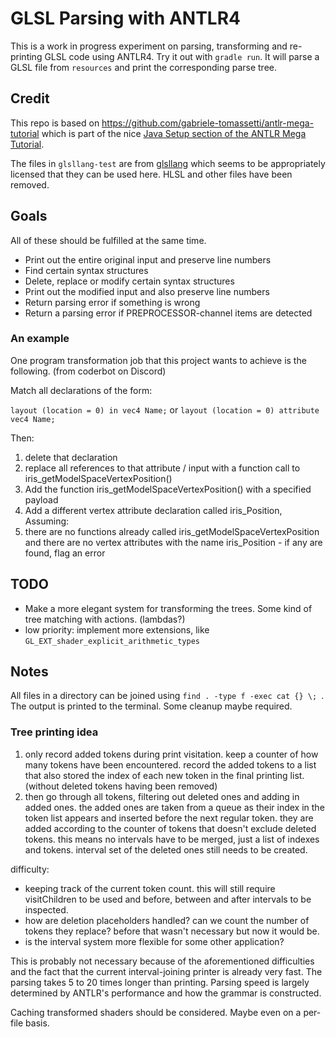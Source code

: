 # GLSL Parsing with ANTLR4

This is a work in progress experiment on parsing, transforming and re-printing GLSL code using ANTLR4. Try it out with `gradle run`. It will parse a GLSL file from `resources` and print the corresponding parse tree.

## Credit

This repo is based on https://github.com/gabriele-tomassetti/antlr-mega-tutorial which is part of the nice [Java Setup section of the ANTLR Mega Tutorial](https://tomassetti.me/antlr-mega-tutorial/#java-setup).

The files in `glsllang-test` are from [glsllang](https://github.com/KhronosGroup/glslang/tree/master/Test) which seems to be appropriately licensed that they can be used here. HLSL and other files have been removed.

## Goals

All of these should be fulfilled at the same time.

- Print out the entire original input and preserve line numbers
- Find certain syntax structures
- Delete, replace or modify certain syntax structures
- Print out the modified input and also preserve line numbers
- Return parsing error if something is wrong
- Return a parsing error if PREPROCESSOR-channel items are detected

### An example

One program transformation job that this project wants to achieve is the following. (from coderbot on Discord)

Match all declarations of the form:

`layout (location = 0) in vec4 Name;` or `layout (location = 0) attribute vec4 Name;`

Then:

1. delete that declaration
2. replace all references to that attribute / input with a function call to iris_getModelSpaceVertexPosition()
3. Add the function iris_getModelSpaceVertexPosition() with a specified payload
4. Add a different vertex attribute declaration called iris_Position, Assuming:
5. there are no functions already called iris_getModelSpaceVertexPosition and there are no vertex attributes with the name iris_Position - if any are found, flag an error

## TODO

- Make a more elegant system for transforming the trees. Some kind of tree matching with actions. (lambdas?)
- low priority: implement more extensions, like `GL_EXT_shader_explicit_arithmetic_types`

## Notes

All files in a directory can be joined using `find . -type f -exec cat {} \; `. The output is printed to the terminal. Some cleanup maybe required.

### Tree printing idea

1. only record added tokens during print visitation. keep a counter of how many tokens have been encountered. record the added tokens to a list that also stored the index of each new token in the final printing list. (without deleted tokens having been removed)
2. then go through all tokens, filtering out deleted ones and adding in added ones. the added ones are taken from a queue as their index in the token list appears and inserted before the next regular token. they are added according to the counter of tokens that doesn't exclude deleted tokens. this means no intervals have to be merged, just a list of indexes and tokens. interval set of the deleted ones still needs to be created.

difficulty:

- keeping track of the current token count. this will still require visitChildren to be used and before, between and after intervals to be inspected.
- how are deletion placeholders handled? can we count the number of tokens they replace? before that wasn't necessary but now it would be.
- is the interval system more flexible for some other application?

This is probably not necessary because of the aforementioned difficulties and the fact that the current interval-joining printer is already very fast. The parsing takes 5 to 20 times longer than printing. Parsing speed is largely determined by ANTLR's performance and how the grammar is constructed.

Caching transformed shaders should be considered. Maybe even on a per-file basis.
